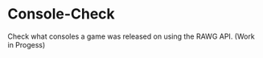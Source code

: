 # Console-Check
Check what consoles a game was released on using the RAWG API.
(Work in Progess)      